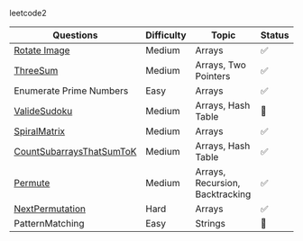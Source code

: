 leetcode2

Questions | Difficulty | Topic | Status
--- | --- | --- | --- |
[Rotate Image](https://leetcode.com/problems/rotate-image/) | Medium | Arrays | :white_check_mark:
[ThreeSum](https://leetcode.com/problems/3sum/) | Medium | Arrays, Two Pointers | :white_check_mark:
Enumerate Prime Numbers | Easy | Arrays | :white_check_mark:
[ValideSudoku](https://leetcode.com/problems/valid-sudoku/) | Medium | Arrays, Hash Table | :black_square_button:
[SpiralMatrix](https://leetcode.com/problems/spiral-matrix/) | Medium | Arrays | :white_check_mark:
[CountSubarraysThatSumToK](https://leetcode.com/problems/subarray-sum-equals-k/) | Medium | Arrays, Hash Table | :white_check_mark:
[Permute](https://leetcode.com/problems/permutations/) | Medium | Arrays, Recursion, Backtracking | :white_check_mark:
[NextPermutation](https://leetcode.com/problems/next-permutation/) | Hard | Arrays | :white_check_mark:
PatternMatching | Easy | Strings | :black_square_button:

